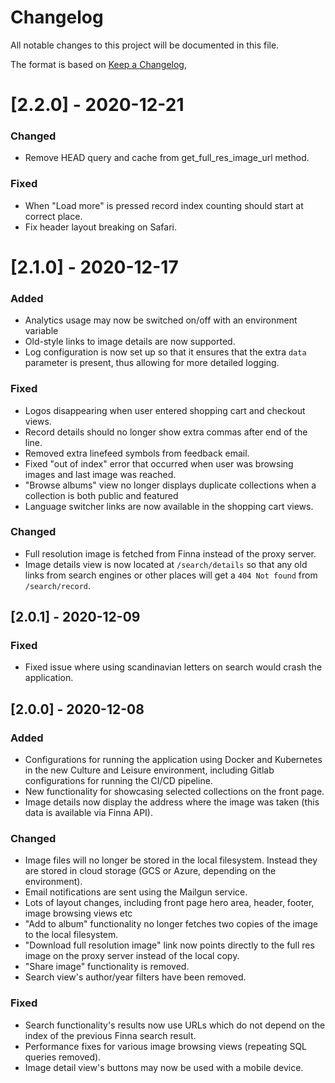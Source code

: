 # Changelog
All notable changes to this project will be documented in this file.

The format is based on [Keep a Changelog](https://keepachangelog.com/en/1.0.0/),

# [2.2.0] - 2020-12-21
### Changed
- Remove HEAD query and cache from get_full_res_image_url method.

### Fixed
- When "Load more" is pressed record index counting should start at correct place.
- Fix header layout breaking on Safari.

# [2.1.0] - 2020-12-17
### Added
- Analytics usage may now be switched on/off with an environment variable
- Old-style links to image details are now supported.
- Log configuration is now set up so that it ensures that the extra `data` parameter is present,
thus allowing for more detailed logging.

### Fixed
- Logos disappearing when user entered shopping cart and checkout views.
- Record details should no longer show extra commas after end of the line.
- Removed extra linefeed symbols from feedback email.
- Fixed "out of index" error that occurred when user was browsing images and last image was reached.
- "Browse albums" view no longer displays duplicate collections when a collection is both
public and featured
- Language switcher links are now available in the shopping cart views.

### Changed
- Full resolution image is fetched from Finna instead of the proxy server.
- Image details view is now located at `/search/details` so that any old links from search engines or 
other places will get a `404 Not found` from `/search/record`.

## [2.0.1] - 2020-12-09
### Fixed
- Fixed issue where using scandinavian letters on search would crash the application.

## [2.0.0] - 2020-12-08
### Added
- Configurations for running the application using Docker and Kubernetes in the new Culture and Leisure 
environment, including Gitlab configurations for running the CI/CD pipeline.
- New functionality for showcasing selected collections on the front page. 
- Image details now display the address where the image was taken (this data is available via Finna API).

### Changed
- Image files will no longer be stored in the local filesystem. Instead they are stored in cloud storage (GCS or 
Azure, depending on the environment).
- Email notifications are sent using the Mailgun service.
- Lots of layout changes, including front page hero area, header, footer, image browsing views etc
- "Add to album" functionality no longer fetches two copies of the image to the local filesystem.
- "Download full resolution image" link now points directly to the full res image on the proxy server instead of the 
local copy.
- "Share image" functionality is removed.
- Search view's author/year filters have been removed.

### Fixed
- Search functionality's results now use URLs which do not depend on the index of the previous Finna search result.
- Performance fixes for various image browsing views (repeating SQL queries removed).
- Image detail view's buttons may now be used with a mobile device.
